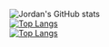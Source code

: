 ![Jordan's GitHub stats](https://github-readme-stats.vercel.app/api?username=JordanPessman&show_icons=true&theme=radical)
<br>
[![Top Langs](https://github-readme-stats.vercel.app/api/top-langs/?username=JordanPessman&layout=compact&theme=radical)](https://github.com/JordanPessman/github-readme-stats)
<br>
[![Top Langs](https://github-readme-stats.vercel.app/api/top-langs/?username=JordanPessman)](https://github.com/JordanPessman/github-readme-stats)
